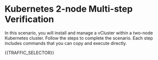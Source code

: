 # Kubernetes 2-node Multi-step Verification

In this scenario, you will install and manage a vCluster within a two-node Kubernetes cluster. Follow the steps to complete the scenario. Each step includes commands that you can copy and execute directly.

{{TRAFFIC_SELECTOR}}

